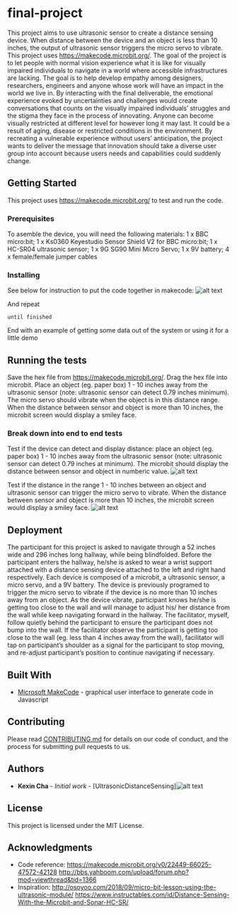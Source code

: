 # final-project

This project aims to use ultrasonic sensor to create a distance sensing device. When distance between the device and an object is less than 10 inches, the output of ultrasonic sensor triggers the micro servo to vibrate. This project uses https://makecode.microbit.org/. The goal of the project is to let people with normal vision experience what it is like for visually impaired individuals to navigate in a world where accessible infrastructures are lacking. The goal is to help develop empathy among designers, researchers, engineers and anyone whose work will have an impact in the world we live in. By interacting with the final deliverable, the emotional experience evoked by uncertainties and challenges would create conversations that counts on the visually impaired individuals’ struggles and the stigma they face in the process of innovating. Anyone can become visually restricted at different level for however long it may last. It could be a result of aging, disease or restricted conditions in the environment. By recreating a vulnerable experience without users’ anticipation, the project wants to deliver the message that innovation should take a diverse user group into account because users needs and capabilities could suddenly change.

## Getting Started

This project uses https://makecode.microbit.org/ to test and run the code.

### Prerequisites

To asemble the device, you will need the following materials: 1 x BBC micro:bit; 1 x Ks0360 Keyestudio Sensor Shield V2 for BBC micro:bit; 1 x HC-SR04 ultrasonic sensor; 1 x 9G SG90 Mini Micro Servo; 1 x 9V battery; 4 x female/female jumper cables

### Installing

See below for instruction to put the code together in makecode: 
![alt text](https://github.com/kxcha/final-project/blob/master/makecode_instruction.png)

And repeat

```
until finished
```

End with an example of getting some data out of the system or using it for a little demo

## Running the tests
Save the hex file from https://makecode.microbit.org/. Drag the hex file into microbit. 
Place an object (eg. paper box) 1 - 10 inches away from the ultrasonic sensor (note: ultrasonic sensor can detect 0.79 inches minimum). The micro servo should vibrate when the object is in this distance range. When the distance between sensor and object is more than 10 inches, the microbit screen would display a smiley face.

### Break down into end to end tests
Test if the device can detect and display distance: place an object (eg. paper box) 1 - 10 inches away from the ultrasonic sensor (note: ultrasonic sensor can detect 0.79 inches at minimum). The microbit should display the distance between sensor and object in numberic value.
![alt text](https://github.com/kxcha/final-project/blob/master/distance_sensing_test.png)

Test if the distance in the range 1 - 10 inches between an object and ultrasonic sensor can trigger the micro servo to vibrate. When the distance between sensor and object is more than 10 inches, the microbit screen would display a smiley face.
![alt text](https://github.com/kxcha/final-project/blob/master/final_makecode.png)

## Deployment

The participant for this project is asked to navigate through a 52 inches wide and 296 inches long hallway, while being blindfolded.  Before the participant enters the hallway, he/she is asked to wear a wrist support attached with a distance sensing device attached to the left and right hand respectively. Each device is composed of a microbit, a ultrasonic sensor, a micro servo, and a 9V battery. The device is previously programed to trigger the micro servo to vibrate if the device is no more than 10 inches away from an object. As the device vibrate, participant knows he/she is getting too close to the wall and will manage to adjust his/ her distance from the wall while keep navigating forward in the hallway. The facilitator, myself, follow quietly behind the participant to ensure the participant does not bump into the wall. If the facilitator observe the participant is getting too close to the wall (eg. less than 4 inches away from the wall), facilitator will tap on participant’s shoulder as a signal for the participant to stop moving, and re-adjust participant’s position to continue navigating if necessary.

## Built With

* [Microsoft MakeCode](https://makecode.microbit.org/) - graphical user interface to generate code in Javascript

## Contributing

Please read [CONTRIBUTING.md](https://gist.github.com/PurpleBooth/b24679402957c63ec426) for details on our code of conduct, and the process for submitting pull requests to us.

## Authors
* **Kexin Cha** - *Initial work* - [UltrasonicDistanceSensing]![alt text](https://github.com/kxcha/final-project/blob/master/final_makecode.png)

## License

This project is licensed under the MIT License.

## Acknowledgments

* Code reference: https://makecode.microbit.org/v0/22449-66025-47572-42128
                  http://bbs.yahboom.com/upload/forum.php?mod=viewthread&tid=1366
* Inspiration: http://osoyoo.com/2018/09/micro-bit-lesson-using-the-ultrasonic-module/
               https://www.instructables.com/id/Distance-Sensing-With-the-Microbit-and-Sonar-HC-SR/


